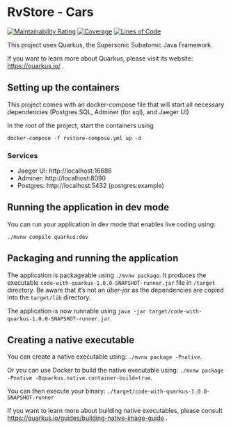 # RvStore - Cars

[![Maintainability Rating](https://sonarcloud.io/api/project_badges/measure?project=Tavisco_rvstore-cars&metric=sqale_rating)](https://sonarcloud.io/dashboard?id=Tavisco_rvstore-cars) [![Coverage](https://sonarcloud.io/api/project_badges/measure?project=Tavisco_rvstore-cars&metric=coverage)](https://sonarcloud.io/dashboard?id=Tavisco_rvstore-cars) [![Lines of Code](https://sonarcloud.io/api/project_badges/measure?project=Tavisco_rvstore-cars&metric=ncloc)](https://sonarcloud.io/dashboard?id=Tavisco_rvstore-cars)

This project uses Quarkus, the Supersonic Subatomic Java Framework.

If you want to learn more about Quarkus, please visit its website: https://quarkus.io/ .

## Setting up the containers

This project comes with an docker-compose file that will start all necessary dependencies (Postgres SQL, Adminer (for sql), and Jaeger UI)

In the root of the project, start the containers using

```
docker-compose -f rvstore-compose.yml up -d
```

### Services
- Jaeger UI: http://localhost:16686
- Adminer: http://localhost:8090
- Postgres: http://localhost:5432 (postgres:example)

## Running the application in dev mode

You can run your application in dev mode that enables live coding using:
```
./mvnw compile quarkus:dev
```

## Packaging and running the application

The application is packageable using `./mvnw package`.
It produces the executable `code-with-quarkus-1.0.0-SNAPSHOT-runner.jar` file in `/target` directory.
Be aware that it’s not an _über-jar_ as the dependencies are copied into the `target/lib` directory.

The application is now runnable using `java -jar target/code-with-quarkus-1.0.0-SNAPSHOT-runner.jar`.

## Creating a native executable

You can create a native executable using: `./mvnw package -Pnative`.

Or you can use Docker to build the native executable using: `./mvnw package -Pnative -Dquarkus.native.container-build=true`.

You can then execute your binary: `./target/code-with-quarkus-1.0.0-SNAPSHOT-runner`

If you want to learn more about building native executables, please consult https://quarkus.io/guides/building-native-image-guide .